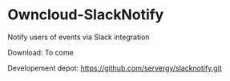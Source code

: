 Owncloud-SlackNotify
===================

Notify users of events via Slack integration

Download:
To come

Developement depot:
https://github.com/servergy/slacknotify.git
